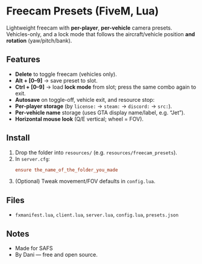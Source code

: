 # Freecam Presets (FiveM, Lua)

Lightweight freecam with **per-player**, **per-vehicle** camera presets. Vehicles-only, and a lock mode that follows the aircraft/vehicle position **and rotation** (yaw/pitch/bank). 

## Features
- **Delete** to toggle freecam (vehicles only).
- **Alt + [0–9]** → save preset to slot.
- **Ctrl + [0–9]** → load **lock mode** from slot; press the same combo again to exit.
- **Autosave** on toggle-off, vehicle exit, and resource stop:
- **Per-player storage** (by `license:` → `steam:` → `discord:` → `src:`).
- **Per-vehicle name** storage (uses GTA display name/label, e.g. “Jet”).
- **Horizontal mouse look** (Q/E vertical; wheel = FOV).

## Install
1. Drop the folder into `resources/` (e.g. `resources/freecam_presets`).
2. In `server.cfg`:
   ```cfg
   ensure the_name_of_the_folder_you_made
   ```
3. (Optional) Tweak movement/FOV defaults in `config.lua`.

## Files
- `fxmanifest.lua`, `client.lua`, `server.lua`, `config.lua`, `presets.json`

## Notes
- Made for SAFS
- By Dani — free and open source.